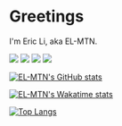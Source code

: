 # Greetings
I'm Eric Li, aka EL-MTN.

![](https://img.shields.io/badge/OS-Darwin-informational?style=flat&logo=apple&logoColor=white&color=2bbc8a)
![](https://img.shields.io/badge/Code-TS-informational?style=flat&logo=typescript&logoColor=white&color=2bbc8a)
![](https://img.shields.io/badge/Code-JS-informational?style=flat&logo=javascript&logoColor=white&color=2bbc8a)
![](https://img.shields.io/badge/Editor-VS%20Code-informational?style=flat&logo=visualstudiocode&logoColor=white&color=2bbc8a)

[![EL-MTN's GitHub stats](https://github-readme-stats.vercel.app/api?username=EL-MTN)](https://github.com/anuraghazra/github-readme-stats)

[![EL-MTN's Wakatime stats](https://github-readme-stats.vercel.app/api/wakatime?username=ELMTN)](https://github.com/anuraghazra/github-readme-stats)

[![Top Langs](https://github-readme-stats.vercel.app/api/top-langs/?username=EL-MTN)](https://github.com/anuraghazra/github-readme-stats)
